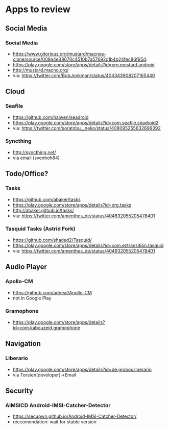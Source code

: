 # Apps to review

## Social Media
### Social Media
* https://www.gitorious.org/mustard/macnos-clone/source/009a4e38670c4510b7a57692c1b4b24fec86f95d:
* https://play.google.com/store/apps/details?id=org.mustard.android
* http://mustard.macno.org/
* via: https://twitter.com/BobJonkman/status/404343908207165440

## Cloud
### Seafile
* https://github.com/haiwen/seadroid
* https://play.google.com/store/apps/details?id=com.seafile.seadroid2
* via: https://twitter.com/soratobu__neko/status/408095255632699392

### Syncthing
* http://syncthing.net/
* via email (svenhoh84)

## Todo/Office?
### Tasks
* https://github.com/abaker/tasks
* https://play.google.com/store/apps/details?id=org.tasks
* http://abaker.github.io/tasks/
* via: https://twitter.com/amenthes_de/status/404632055205478401

### Tasquid Tasks (Astrid Fork)
* https://github.com/shaded2/Tasquid/
* https://play.google.com/store/apps/details?id=com.eztransition.tasquid
* via: https://twitter.com/amenthes_de/status/404632055205478401

## Audio Player
### Apollo-CM
* https://github.com/adneal/Apollo-CM
* not in Google Play

###  Gramophone
* https://play.google.com/store/apps/details?id=com.kabouzeid.gramophone

## Navigation
### Liberario
* https://play.google.com/store/apps/details?id=de.grobox.liberario
* via Torsten(developer)->Email

## Security
### AIMSICD Android-IMSI-Catcher-Detector
* https://secupwn.github.io/Android-IMSI-Catcher-Detector/
* reccomendation: wait for stable version
